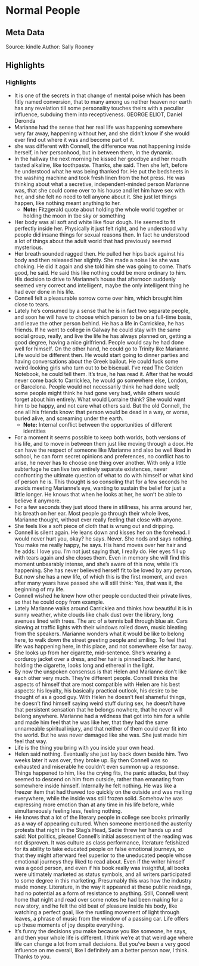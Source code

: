 # Normal People

## Meta Data

Source:  kindle 
Author: Sally Rooney

## Highlights

### Highlights

- It is one of the secrets in that change of mental poise which has been fitly named conversion, that to many among us neither heaven nor earth has any revelation till some personality touches theirs with a peculiar influence, subduing them into receptiveness. GEORGE ELIOT, Daniel Deronda
- Marianne had the sense that her real life was happening somewhere very far away, happening without her, and she didn’t know if she would ever find out where it was and become part of it.
- she was different with Connell, the difference was not happening inside herself, in her personhood, but in between them, in the dynamic.
- In the hallway the next morning he kissed her goodbye and her mouth tasted alkaline, like toothpaste. Thanks, she said. Then she left, before he understood what he was being thanked for. He put the bedsheets in the washing machine and took fresh linen from the hot press. He was thinking about what a secretive, independent-minded person Marianne was, that she could come over to his house and let him have sex with her, and she felt no need to tell anyone about it. She just let things happen, like nothing meant anything to her.
    - **Note:** Fitzgerald quote about holding the whole world together or holding the moon in tbe sky or something
- Her body was all soft and white like flour dough. He seemed to fit perfectly inside her. Physically it just felt right, and he understood why people did insane things for sexual reasons then. In fact he understood a lot of things about the adult world that had previously seemed mysterious.
- Her breath sounded ragged then. He pulled her hips back against his body and then released her slightly. She made a noise like she was choking. He did it again and she told him she was going to come. That’s good, he said. He said this like nothing could be more ordinary to him. His decision to drive to Marianne’s house that afternoon suddenly seemed very correct and intelligent, maybe the only intelligent thing he had ever done in his life.
- Connell felt a pleasurable sorrow come over him, which brought him close to tears.
- Lately he’s consumed by a sense that he is in fact two separate people, and soon he will have to choose which person to be on a full-time basis, and leave the other person behind. He has a life in Carricklea, he has friends. If he went to college in Galway he could stay with the same social group, really, and live the life he has always planned on, getting a good degree, having a nice girlfriend. People would say he had done well for himself. On the other hand, he could go to Trinity like Marianne. Life would be different then. He would start going to dinner parties and having conversations about the Greek bailout. He could fuck some weird-looking girls who turn out to be bisexual. I’ve read The Golden Notebook, he could tell them. It’s true, he has read it. After that he would never come back to Carricklea, he would go somewhere else, London, or Barcelona. People would not necessarily think he had done well; some people might think he had gone very bad, while others would forget about him entirely. What would Lorraine think? She would want him to be happy, and not care what others said. But the old Connell, the one all his friends know: that person would be dead in a way, or worse, buried alive, and screaming under the earth.
    - **Note:** Internal conflict between the opportunities of different identities
- For a moment it seems possible to keep both worlds, both versions of his life, and to move in between them just like moving through a door. He can have the respect of someone like Marianne and also be well liked in school, he can form secret opinions and preferences, no conflict has to arise, he never has to choose one thing over another. With only a little subterfuge he can live two entirely separate existences, never confronting the ultimate question of what to do with himself or what kind of person he is. This thought is so consoling that for a few seconds he avoids meeting Marianne’s eye, wanting to sustain the belief for just a little longer. He knows that when he looks at her, he won’t be able to believe it anymore.
- For a few seconds they just stood there in stillness, his arms around her, his breath on her ear. Most people go through their whole lives, Marianne thought, without ever really feeling that close with anyone.
- She feels like a soft piece of cloth that is wrung out and dripping.
- Connell is silent again. He leans down and kisses her on the forehead. I would never hurt you, okay? he says. Never. She nods and says nothing. You make me really happy, he says. His hand moves over her hair and he adds: I love you. I’m not just saying that, I really do. Her eyes fill up with tears again and she closes them. Even in memory she will find this moment unbearably intense, and she’s aware of this now, while it’s happening. She has never believed herself fit to be loved by any person. But now she has a new life, of which this is the first moment, and even after many years have passed she will still think: Yes, that was it, the beginning of my life.
- Connell wished he knew how other people conducted their private lives, so that he could copy from example.
- Lately Marianne walks around Carricklea and thinks how beautiful it is in sunny weather, white clouds like chalk dust over the library, long avenues lined with trees. The arc of a tennis ball through blue air. Cars slowing at traffic lights with their windows rolled down, music bleating from the speakers. Marianne wonders what it would be like to belong here, to walk down the street greeting people and smiling. To feel that life was happening here, in this place, and not somewhere else far away.
- She looks up from her cigarette, mid-sentence. She’s wearing a corduroy jacket over a dress, and her hair is pinned back. Her hand, holding the cigarette, looks long and ethereal in the light.
- By now the unspoken consensus is that Helen and Marianne don’t like each other very much. They’re different people. Connell thinks the aspects of himself that are most compatible with Helen are his best aspects: his loyalty, his basically practical outlook, his desire to be thought of as a good guy. With Helen he doesn’t feel shameful things, he doesn’t find himself saying weird stuff during sex, he doesn’t have that persistent sensation that he belongs nowhere, that he never will belong anywhere. Marianne had a wildness that got into him for a while and made him feel that he was like her, that they had the same unnameable spiritual injury, and that neither of them could ever fit into the world. But he was never damaged like she was. She just made him feel that way.
- Life is the thing you bring with you inside your own head.
- Helen said nothing. Eventually she just lay back down beside him. Two weeks later it was over, they broke up. By then Connell was so exhausted and miserable he couldn’t even summon up a response. Things happened to him, like the crying fits, the panic attacks, but they seemed to descend on him from outside, rather than emanating from somewhere inside himself. Internally he felt nothing. He was like a freezer item that had thawed too quickly on the outside and was melting everywhere, while the inside was still frozen solid. Somehow he was expressing more emotion than at any time in his life before, while simultaneously feeling less, feeling nothing.
- He knows that a lot of the literary people in college see books primarily as a way of appearing cultured. When someone mentioned the austerity protests that night in the Stag’s Head, Sadie threw her hands up and said: Not politics, please! Connell’s initial assessment of the reading was not disproven. It was culture as class performance, literature fetishized for its ability to take educated people on false emotional journeys, so that they might afterward feel superior to the uneducated people whose emotional journeys they liked to read about. Even if the writer himself was a good person, and even if his book really was insightful, all books were ultimately marketed as status symbols, and all writers participated to some degree in this marketing. Presumably this was how the industry made money. Literature, in the way it appeared at these public readings, had no potential as a form of resistance to anything. Still, Connell went home that night and read over some notes he had been making for a new story, and he felt the old beat of pleasure inside his body, like watching a perfect goal, like the rustling movement of light through leaves, a phrase of music from the window of a passing car. Life offers up these moments of joy despite everything.
- It’s funny the decisions you make because you like someone, he says, and then your whole life is different. I think we’re at that weird age where life can change a lot from small decisions. But you’ve been a very good influence on me overall, like I definitely am a better person now, I think. Thanks to you.
